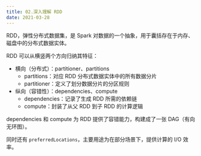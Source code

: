 ```yaml
---
title: 02.深入理解 RDD
date: 2021-03-28
---
```


RDD，弹性分布式数据集，是 Spark 对数据的一个抽象，用于囊括存在于内存、磁盘中的分布式数据实体。

RDD 可以从横竖两个方向归纳其特征：

- 横向（分布式）：partitioner、partitions
  - partitions：对应 RDD 分布式数据实体中的所有数据分片
  - partitioner：定义了划分数据分片的分区规则
- 纵向（容错性）：dependencies、compute
  - dependencies：记录了生成 RDD 所需的依赖链
  - compute：封装了从父 RDD 到子 RDD 的计算逻辑

dependencies 和 compute 为 RDD 提供了容错能力，构建成了一张 DAG（有向无环图）。

同时还有 `preferredLocations`，主要用途为在部分场景下，提供计算的 I/O 效率。